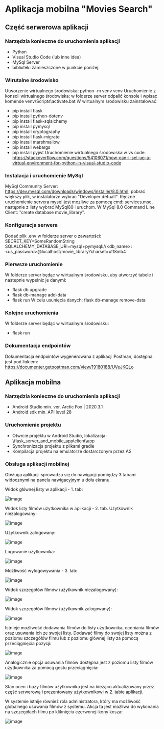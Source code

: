 # Aplikacja mobilna "Movies Search"

## Część serwerowa aplikacji 

### Narzędzia konieczne do uruchomienia aplikacji
- Python
- Visual Studio Code (lub inne idea)
- MySql Server
- biblioteki zamieszczone w punkcie poniżej

### Wirutalne środowisko
Utworzenie wirtualnego środowiska: python -m venv venv
Uruchomienie z konsoli wirtualnego środowiska: w folderze server odpalić konsole i wpisac komende venv\Scripts\activate.bat
W wirtualnym środowisku zainstalować: 
- pip install flask
- pip install python-dotenv
- pip install flask-sqlalchemy
- pip install pymysql
- pip install cryptography
- pip install flask-migrate
- pip install marshmallow
- pip install webargs
- pip install pyjwt
Uruchomienie wirtualnego środowiska w vs code: https://stackoverflow.com/questions/54106071/how-can-i-set-up-a-virtual-environment-for-python-in-visual-studio-code

### Instalacja i uruchomienie MySql
MySql Community Server: https://dev.mysql.com/downloads/windows/installer/8.0.html, pobrać większy plik, w instalatorze wybrac "Developer defualt".
Ręczne uruchomienie servera mysql jest mozliwe za pomocą cmd: services.msc, następnie z listy wybrać MySql80 i uruchom.
W MySql 8.0 Command Line Client: "create database movie_library".

### Konfiguracja serwera
Dodać plik .env w folderze server o zawartości:
SECRET_KEY=SomeRandomString
SQLALCHEMY_DATABASE_URI=mysql+pymysql://<db_name>:<us_password>@localhost/movie_library?charset=utf8mb4

### Pierwsze uruchomienie
W folderze server będąc w wirtualnym środowisku, aby utworzyć tabele i nastepnie wypelnic je danymi:
- flask db upgrade
- flask db-manage add-data
- flask run
W celu usunięcia danych: flask db-manage remove-data

### Kolejne uruchomienia
W folderze server będąc w wirtualnym środowisku:
- flask run

### Dokumentacja endpointów
Dokumentacja endpointów wygenerowana z aplikacji Postman, dostępna jest pod linkiem: https://documenter.getpostman.com/view/19180188/UVeJKQLo


## Aplikacja mobilna 

### Narzędzia konieczne do uruchomienia aplikacji
- Android Studio min. ver. Arctic Fox | 2020.3.1
- Android sdk min. API level  28

### Uruchomienie projektu
- Otwrcie projektu w Android Studio, lokalizacja: \flask_server_and_mobile_app\client\app
- Synchronizacja projektu z plikami gradle
- Kompilacja projektu na emulatorze dostarczonym przez AS

### Obsługa aplikacji mobilnej
Obsługa aplikacji sprowadza się do nawigacji pomiędzy 3 tabami widocznymi na panelu nawigacyjnym u dołu ekranu.

Widok głównej listy w aplikacji - 1. tab:

![image](https://user-images.githubusercontent.com/73020115/152863994-da3bb54b-068a-4f13-a01c-c6b6801b17a7.png)

Widok listy filmów użytkownika w aplikacji - 2. tab.
Użytkownik niezalogowany: 

![image](https://user-images.githubusercontent.com/73020115/152864780-5788623b-dd8e-4219-bac1-99913a55ca64.png)

Użytkownik zalogowany: 

![image](https://user-images.githubusercontent.com/73020115/152864953-3c24f723-324e-406b-9ba0-bde06423a808.png)

Logowanie użytkownika:

![image](https://user-images.githubusercontent.com/73020115/152864858-7b1ee3a4-340e-4532-b041-2243b47fe7ec.png)

Możliwość wylogowywania - 3. tab:

![image](https://user-images.githubusercontent.com/73020115/152865937-73fe9fb4-a575-486b-a6d7-70bf21b97b1a.png)

Widok szczegółów filmów (użytkownik niezalogowany):

![image](https://user-images.githubusercontent.com/73020115/152867141-4c0c3ba3-6b46-4faa-99a5-5ecc30b08aa1.png)

Widok szczegółów filmów (użytkownik zalogowany):

![image](https://user-images.githubusercontent.com/73020115/152865699-bbb1af56-e042-4957-bada-c29ce19b15d4.png)

Istnieje możliwość dodawania filmów do listy użytkownika, oceniania filmów oraz usuwania ich ze swojej listy.
Dodawać filmy do swojej listy można z poziomu szczegółów filmu lub z poziomu głównej listy za pomocą przeciągnięcia pozycji:

![image](https://user-images.githubusercontent.com/73020115/152866305-4a1453d0-a40b-4b55-beac-f180070ca420.png)

Analogicznie opcja usuwania filmów dostępna jest z poziomu listy filmów użytkownika za pomocą gestu przeciągnięcia:

![image](https://user-images.githubusercontent.com/73020115/152866501-e780a218-ec60-4aa2-9a2f-6e8ef69bb0b8.png)

Stan ocen i bazy filmów użytkownika jest na bieżąco aktualizowany przez część serwerową i prezentowany użytkownikowi w 2. tabie aplikacji.

W systemie istnije również rola administratora, który ma możliwość globalnego usuwania filmów z systemu. Akcja ta jest możliwa do wykonania na szczegółach filmu po kliknięciu czerwonej ikony kosza: 

![image](https://user-images.githubusercontent.com/73020115/152867005-44bc649c-21ae-4ef2-9f1e-c00c9e66bf00.png)





